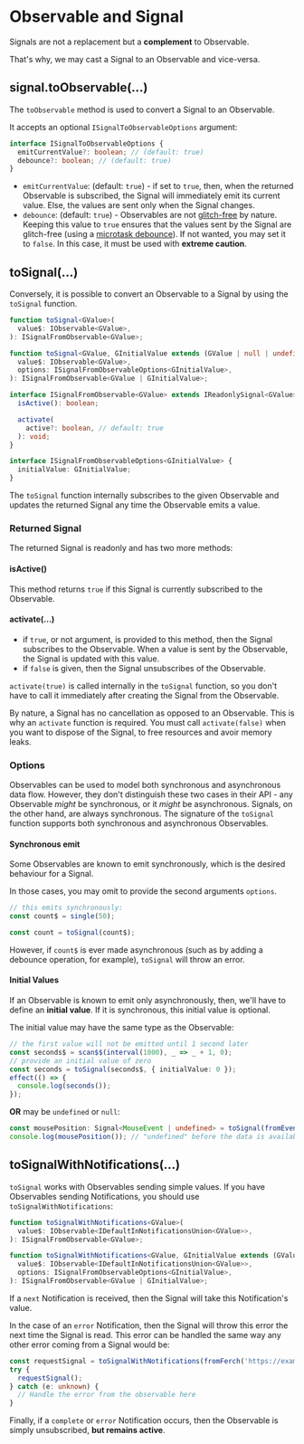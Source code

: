 # Observable and Signal

Signals are not a replacement but a **complement** to Observable.

That's why, we may cast a Signal to an Observable and vice-versa.

## signal.toObservable(...)

The `toObservable` method is used to convert a Signal to an Observable.

It accepts an optional `ISignalToObservableOptions` argument:

```ts
interface ISignalToObservableOptions {
  emitCurrentValue?: boolean; // (default: true)
  debounce?: boolean; // (default: true)
}
```

- `emitCurrentValue`: (default: `true`) - if set to `true`, then, when the returned Observable is subscribed, the Signal will immediately emit its current value.
  Else, the values are sent only when the Signal changes.
- `debounce`: (default: `true`) - Observables are not [glitch-free](https://en.wikipedia.org/wiki/Reactive_programming#Glitches) by nature.
  Keeping this value to `true` ensures that the values sent by the Signal are glitch-free (using a [microtask debounce](/docs/reference/debounce-microtask-observable-pipe/)).
  If not wanted, you may set it to `false`. In this case, it must be used with **extreme caution**.


## toSignal(...)

Conversely, it is possible to convert an Observable to a Signal by using the `toSignal` function.

```ts
function toSignal<GValue>(
  value$: IObservable<GValue>,
): ISignalFromObservable<GValue>;

function toSignal<GValue, GInitialValue extends (GValue | null | undefined)>(
  value$: IObservable<GValue>,
  options: ISignalFromObservableOptions<GInitialValue>,
): ISignalFromObservable<GValue | GInitialValue>;
```

```ts
interface ISignalFromObservable<GValue> extends IReadonlySignal<GValue> {
  isActive(): boolean;

  activate(
    active?: boolean, // default: true
  ): void;
}

interface ISignalFromObservableOptions<GInitialValue> {
  initialValue: GInitialValue;
}
```

The `toSignal` function internally subscribes to the given Observable and updates the returned Signal any time the Observable emits a value.

### Returned Signal

The returned Signal is readonly and has two more methods:

#### isActive()

This method returns `true` if this Signal is currently subscribed to the Observable.

#### activate(...)

- if `true`, or not argument, is provided to this method, then the Signal subscribes to the Observable.
When a value is sent by the Observable, the Signal is updated with this value.
- if `false` is given, then the Signal unsubscribes of the Observable.

`activate(true)` is called internally in the `toSignal` function, so you don't have to call it immediately after creating the Signal from the Observable.

By nature, a Signal has no cancellation as opposed to an Observable. This is why an `activate` function is required.
You must call `activate(false)` when you want to dispose of the Signal, to free resources and avoir memory leaks.

### Options

Observables can be used to model both synchronous and asynchronous data flow.
However, they don't distinguish these two cases in their API - any Observable *might* be synchronous, or it *might* be asynchronous.
Signals, on the other hand, are always synchronous.
The signature of the `toSignal` function supports both synchronous and asynchronous Observables.

#### Synchronous emit

Some Observables are known to emit synchronously, which is the desired behaviour for a Signal.

In those cases, you may omit to provide the second arguments `options`.

```ts
// this emits synchronously:
const count$ = single(50);

const count = toSignal(count$);
```

However, if `count$` is ever made asynchronous (such as by adding a debounce operation, for example), `toSignal` will throw an error.


#### Initial Values

If an Observable is known to emit only asynchronously, then, we'll have to define an **initial value**.
If it is synchronous, this initial value is optional.

The initial value may have the same type as the Observable:

```ts
// the first value will not be emitted until 1 second later
const seconds$ = scan$$(interval(1000), _ => _ + 1, 0);
// provide an initial value of zero
const seconds = toSignal(seconds$, { initialValue: 0 });
effect(() => {
  console.log(seconds());
});
```

**OR** may be `undefined` or `null`:

```ts
const mousePosition: Signal<MouseEvent | undefined> = toSignal(fromEventTarget(window, mousemove), { initialValue: undefined });
console.log(mousePosition()); // "undefined" before the data is available
```


## toSignalWithNotifications(...)

`toSignal` works with Observables sending simple values.
If you have Observables sending Notifications, you should use `toSignalWithNotifications`:

```ts
function toSignalWithNotifications<GValue>(
  value$: IObservable<IDefaultInNotificationsUnion<GValue>>,
): ISignalFromObservable<GValue>;

function toSignalWithNotifications<GValue, GInitialValue extends (GValue | null | undefined)>(
  value$: IObservable<IDefaultInNotificationsUnion<GValue>>,
  options: ISignalFromObservableOptions<GInitialValue>,
): ISignalFromObservable<GValue | GInitialValue>;
```



If a `next` Notification is received, then the Signal will take this Notification's value.

In the case of an `error` Notification, then the Signal will throw this error the next time the Signal is read.
This error can be handled the same way any other error coming from a Signal would be:

```ts
const requestSignal = toSignalWithNotifications(fromFerch('https://example.com'));
try {
  requestSignal();
} catch (e: unknown) {
  // Handle the error from the observable here
}
```

Finally, if a `complete` or `error` Notification occurs, then the Observable is simply unsubscribed, **but remains active**.


